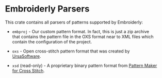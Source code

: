 # Embroiderly Parsers

This crate contains all parsers of patterns supported by Embroiderly:

- `embproj` - Our custom pattern format.
  In fact, this is just a zip archive that contains the pattern file in the OXS format near to XML files which contain the configuration of the project.

- `oxs` - Open cross-stitch pattern format that was created by [UrsaSoftware](https://ursasoftware.com).

- `xsd` (read-only) - A proprietary binary pattern format from [Pattern Maker for Cross Stitch](https://web.archive.org/web/20191127080612/http://hobbyware.com).
